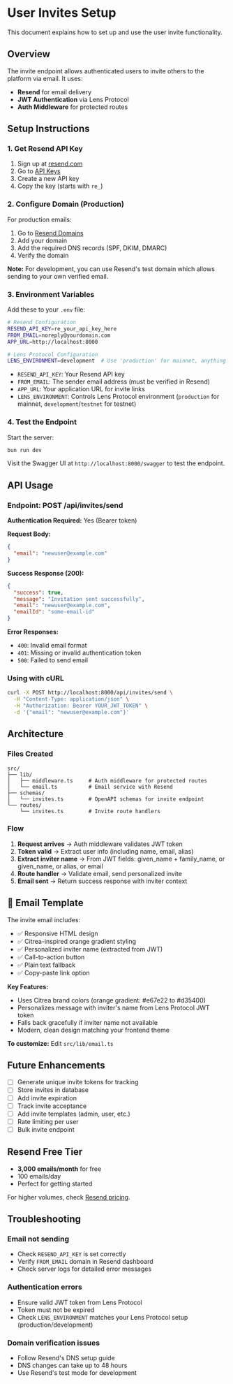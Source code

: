 # User Invites Setup

This document explains how to set up and use the user invite functionality.

## Overview

The invite endpoint allows authenticated users to invite others to the platform via email. It uses:
- **Resend** for email delivery
- **JWT Authentication** via Lens Protocol
- **Auth Middleware** for protected routes

## Setup Instructions

### 1. Get Resend API Key

1. Sign up at [resend.com](https://resend.com)
2. Go to [API Keys](https://resend.com/api-keys)
3. Create a new API key
4. Copy the key (starts with `re_`)

### 2. Configure Domain (Production)

For production emails:
1. Go to [Resend Domains](https://resend.com/domains)
2. Add your domain
3. Add the required DNS records (SPF, DKIM, DMARC)
4. Verify the domain

**Note:** For development, you can use Resend's test domain which allows sending to your own verified email.

### 3. Environment Variables

Add these to your `.env` file:

```bash
# Resend Configuration
RESEND_API_KEY=re_your_api_key_here
FROM_EMAIL=noreply@yourdomain.com
APP_URL=http://localhost:8000

# Lens Protocol Configuration
LENS_ENVIRONMENT=development  # Use 'production' for mainnet, anything else for testnet
```

- `RESEND_API_KEY`: Your Resend API key
- `FROM_EMAIL`: The sender email address (must be verified in Resend)
- `APP_URL`: Your application URL for invite links
- `LENS_ENVIRONMENT`: Controls Lens Protocol environment (`production` for mainnet, `development`/`testnet` for testnet)

### 4. Test the Endpoint

Start the server:
```bash
bun run dev
```

Visit the Swagger UI at `http://localhost:8000/swagger` to test the endpoint.

## API Usage

### Endpoint: POST /api/invites/send

**Authentication Required:** Yes (Bearer token)

**Request Body:**
```json
{
  "email": "newuser@example.com"
}
```

**Success Response (200):**
```json
{
  "success": true,
  "message": "Invitation sent successfully",
  "email": "newuser@example.com",
  "emailId": "some-email-id"
}
```

**Error Responses:**

- `400`: Invalid email format
- `401`: Missing or invalid authentication token
- `500`: Failed to send email

### Using with cURL

```bash
curl -X POST http://localhost:8000/api/invites/send \
  -H "Content-Type: application/json" \
  -H "Authorization: Bearer YOUR_JWT_TOKEN" \
  -d '{"email": "newuser@example.com"}'
```

## Architecture

### Files Created

```
src/
├── lib/
│   ├── middleware.ts     # Auth middleware for protected routes
│   └── email.ts          # Email service with Resend
├── schemas/
│   └── invites.ts        # OpenAPI schemas for invite endpoint
└── routes/
    └── invites.ts        # Invite route handlers
```

### Flow

1. **Request arrives** → Auth middleware validates JWT token
2. **Token valid** → Extract user info (including name, email, alias)
3. **Extract inviter name** → From JWT fields: given_name + family_name, or given_name, or alias, or email
4. **Route handler** → Validate email, send personalized invite
5. **Email sent** → Return success response with inviter context

## 🎨 Email Template

The invite email includes:
- ✅ Responsive HTML design
- ✅ Citrea-inspired orange gradient styling
- ✅ Personalized inviter name (extracted from JWT)
- ✅ Call-to-action button
- ✅ Plain text fallback
- ✅ Copy-paste link option

**Key Features:**
- Uses Citrea brand colors (orange gradient: #e67e22 to #d35400)
- Personalizes message with inviter's name from Lens Protocol JWT token
- Falls back gracefully if inviter name not available
- Modern, clean design matching your frontend theme

**To customize:** Edit `src/lib/email.ts`

## Future Enhancements

- [ ] Generate unique invite tokens for tracking
- [ ] Store invites in database
- [ ] Add invite expiration
- [ ] Track invite acceptance
- [ ] Add invite templates (admin, user, etc.)
- [ ] Rate limiting per user
- [ ] Bulk invite endpoint

## Resend Free Tier

- **3,000 emails/month** for free
- 100 emails/day
- Perfect for getting started

For higher volumes, check [Resend pricing](https://resend.com/pricing).

## Troubleshooting

### Email not sending
- Check `RESEND_API_KEY` is set correctly
- Verify `FROM_EMAIL` domain in Resend dashboard
- Check server logs for detailed error messages

### Authentication errors
- Ensure valid JWT token from Lens Protocol
- Token must not be expired
- Check `LENS_ENVIRONMENT` matches your Lens Protocol setup (production/development)

### Domain verification issues
- Follow Resend's DNS setup guide
- DNS changes can take up to 48 hours
- Use Resend's test mode for development
